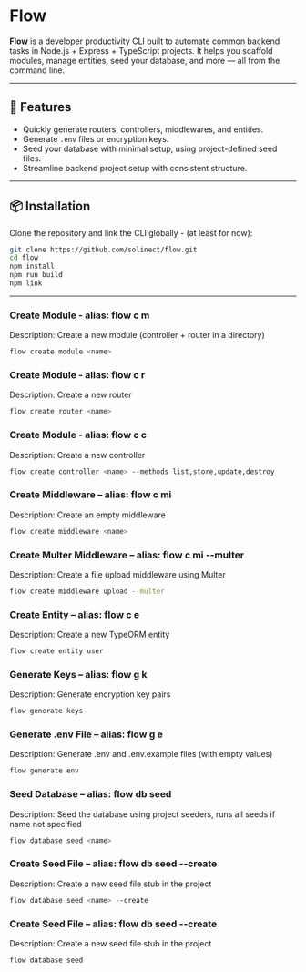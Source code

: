 # Flow

**Flow** is a developer productivity CLI built to automate common backend tasks in Node.js + Express + TypeScript projects. It helps you scaffold modules, manage entities, seed your database, and more — all from the command line.

---

## 🚀 Features

- Quickly generate routers, controllers, middlewares, and entities.
- Generate `.env` files or encryption keys.
- Seed your database with minimal setup, using project-defined seed files.
- Streamline backend project setup with consistent structure.

---

## 📦 Installation

Clone the repository and link the CLI globally - (at least for now):

```bash
git clone https://github.com/solinect/flow.git
cd flow
npm install
npm run build
npm link
```

---

### Create Module - alias: flow c m <name>
Description: Create a new module (controller + router in a directory)

```bash
flow create module <name>
```

### Create Module - alias: flow c r <name>
Description: Create a new router

```bash
flow create router <name>
```

### Create Module - alias: flow c c <name>
Description: Create a new controller

```bash
flow create controller <name> --methods list,store,update,destroy
```

### Create Middleware – alias: flow c mi <name>
Description: Create an empty middleware

```bash
flow create middleware <name>
```


### Create Multer Middleware – alias: flow c mi <name> --multer
Description: Create a file upload middleware using Multer

```bash
flow create middleware upload --multer
```


### Create Entity – alias: flow c e <name>
Description: Create a new TypeORM entity

```bash
flow create entity user
```

### Generate Keys – alias: flow g k
Description: Generate encryption key pairs

```bash
flow generate keys
```

### Generate .env File – alias: flow g e
Description: Generate .env and .env.example files (with empty values)

```bash
flow generate env
```

### Seed Database – alias: flow db seed
Description: Seed the database using project seeders, runs all seeds if name not specified

```bash
flow database seed <name>
```


### Create Seed File – alias: flow db seed --create
Description: Create a new seed file stub in the project

```bash
flow database seed <name> --create
```

### Create Seed File – alias: flow db seed --create
Description: Create a new seed file stub in the project

```bash
flow database seed
```
